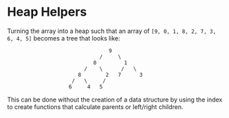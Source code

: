 # Heap Helpers

Turning the array into a heap such that an array of `[9, 0, 1, 8, 2, 7, 3, 6, 4, 5]` becomes a tree that looks like:

```
                                 9
                              /     \
                            0         1
                         /    \      /   \
                       8        2   7      3
                     /   \     /
                    6     4   5

```

This can be done without the creation of a data structure by using the index
to create functions that calculate parents or left/right children.

